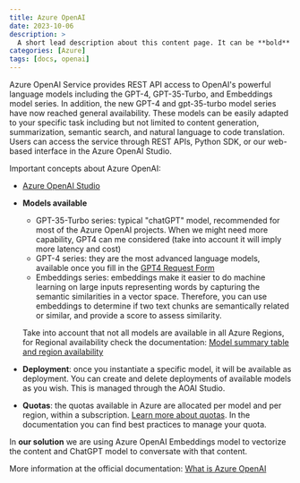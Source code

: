 ```yaml
---
title: Azure OpenAI
date: 2023-10-06
description: >
  A short lead description about this content page. It can be **bold** or _italic_ and can be split over multiple paragraphs.
categories: [Azure]
tags: [docs, openai]
---
```


Azure OpenAI Service provides REST API access to OpenAI's powerful language models including the GPT-4, GPT-35-Turbo, and Embeddings model series. In addition, the new GPT-4 and gpt-35-turbo model series have now reached general availability. These models can be easily adapted to your specific task including but not limited to content generation, summarization, semantic search, and natural language to code translation. Users can access the service through REST APIs, Python SDK, or our web-based interface in the Azure OpenAI Studio.

Important concepts about Azure OpenAI:

* [Azure OpenAI Studio](oai.azure.com)
* **Models available**
  * GPT-35-Turbo series: typical "chatGPT" model, recommended for most of the Azure OpenAI projects. When we might need more capability, GPT4 can me considered (take into account it will imply more latency and cost) 
  * GPT-4 series: they are the most advanced language models, available once you fill in the [GPT4 Request Form](https://customervoice.microsoft.com/Pages/ResponsePage.aspx?id=v4j5cvGGr0GRqy180BHbR7en2Ais5pxKtso_Pz4b1_xURjE4QlhVUERGQ1NXOTlNT0w1NldTWjJCMSQlQCN0PWcu) 
  * Embeddings series: embeddings make it easier to do machine learning on large inputs representing words by capturing the semantic similarities in a vector space. Therefore, you can use embeddings to determine if two text chunks are semantically related or similar, and provide a score to assess similarity.
  
  Take into account that not all models are available in all Azure Regions, for Regional availability check the documentation: [Model summary table and region availability](https://learn.microsoft.com/en-us/azure/ai-services/openai/concepts/models#model-summary-table-and-region-availability)

* **Deployment**: once you instantiate a specific model, it will be available as deployment. You can create and delete deployments of available models as you wish. This is managed through the AOAI Studio. 
* **Quotas**: the quotas available in Azure are allocated per model and per region, within a subscription. [Learn more about quotas](https://learn.microsoft.com/en-us/azure/ai-services/openai/quotas-limits). In the documentation you can find best practices to manage your quota.


In **our solution** we are using Azure OpenAI Embeddings model to vectorize the content and ChatGPT model to conversate with that content. 

More information at the official documentation: [What is Azure OpenAI](https://learn.microsoft.com/en-us/azure/ai-services/openai/overview)

